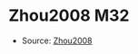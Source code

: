 <a name="material" />

# Zhou2008 M32
<script type="application/ld+json">
  {
    "@context": "https://schema.org/",
    "@type": "ChemicalSubstance",
    "http://purl.org/dc/terms/conformsTo":
      {
        "@type": "CreativeWork",
        "@id": "https://bioschemas.org/profiles/ChemicalSubstance/0.4-RELEASE/"
      },
    "@id": "https://egonw.github.io/nanowiki/nanowiki244.html#material",
    "name": "Zhou2008 M32",
    "sameAs": "http://127.0.0.1/mediawiki/index.php/Special:URIResolver/Zhou2008_M32"
  }
</script>


* Source: [Zhou2008](Zhou2008.md)
